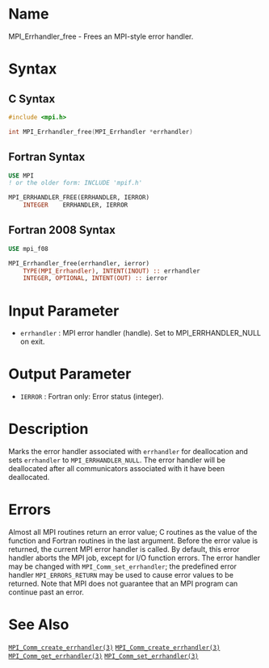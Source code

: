 # Name

MPI_Errhandler_free  - Frees an MPI-style error handler.

# Syntax

## C Syntax

```c
#include <mpi.h>

int MPI_Errhandler_free(MPI_Errhandler *errhandler)
```

## Fortran Syntax

```fortran
USE MPI
! or the older form: INCLUDE 'mpif.h'

MPI_ERRHANDLER_FREE(ERRHANDLER, IERROR)
    INTEGER    ERRHANDLER, IERROR
```

## Fortran 2008 Syntax

```fortran
USE mpi_f08

MPI_Errhandler_free(errhandler, ierror)
    TYPE(MPI_Errhandler), INTENT(INOUT) :: errhandler
    INTEGER, OPTIONAL, INTENT(OUT) :: ierror
```


# Input Parameter

* `errhandler` : MPI error handler (handle). Set to MPI_ERRHANDLER_NULL on exit.

# Output Parameter

* `IERROR` : Fortran only: Error status (integer).

# Description

Marks the error handler associated with `errhandler` for deallocation and
sets `errhandler` to `MPI_ERRHANDLER_NULL`. The error handler will be
deallocated after all communicators associated with it have been
deallocated.

# Errors

Almost all MPI routines return an error value; C routines as the value
of the function and Fortran routines in the last argument.
Before the error value is returned, the current MPI error handler is
called. By default, this error handler aborts the MPI job, except for
I/O function errors. The error handler may be changed with
`MPI_Comm_set_errhandler`; the predefined error handler `MPI_ERRORS_RETURN`
may be used to cause error values to be returned. Note that MPI does not
guarantee that an MPI program can continue past an error.

# See Also

[`MPI_Comm_create_errhandler(3)`](./?file=MPI_Comm_create_errhandler.md)
[`MPI_Comm_create_errhandler(3)`](./?file=MPI_Comm_create_errhandler.md)
[`MPI_Comm_get_errhandler(3)`](./?file=MPI_Comm_get_errhandler.md)
[`MPI_Comm_set_errhandler(3)`](./?file=MPI_Comm_set_errhandler.md)
